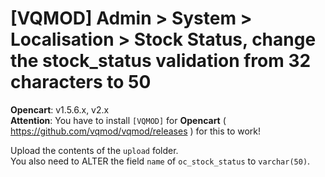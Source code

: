 # [VQMOD] Admin > System > Localisation > Stock Status, change the stock_status validation from 32 characters to 50

**Opencart**: v1.5.6.x, v2.x  
**Attention**: You have to install `[VQMOD]` for **Opencart** ( https://github.com/vqmod/vqmod/releases ) for this to work!

Upload the contents of the `upload` folder.  
You also need to ALTER the field `name` of `oc_stock_status` to `varchar(50)`.
